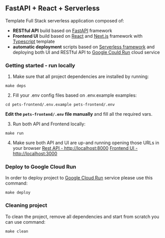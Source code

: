 ## FastAPI + React + Serverless

Template Full Stack serverless application composed of:
* **RESTful API** build based on [FastAPI](https://fastapi.tiangolo.com/) framework
* **Frontend UI** build based on [React](https://react.dev/) and [Next.js](https://nextjs.org/) framework with [Typescript](https://www.typescriptlang.org/) template
* **automatic deployment** scripts based on [Serverless framework](https://www.serverless.com/) and deploying both UI and RESTful API to [Google Could Run](https://cloud.google.com/run) cloud service

### Getting started - run locally

1. Make sure that all project dependencies are installed by running:
```
make deps
```
2. Fill your .env config files based on .env.example examples:
```
cd pets-frontend/.env.example pets-frontend/.env
```
**Edit the `pets-frontend/.env` file manually** and fill all the required vars.

3. Run both API and Frontend locally: 
```
make run
```
4. Make sure both API and UI are up-and running opening those URLs in your browser
[Rest API - http://localhost:8000](http://localhost:8000)
[Frontend UI - http://localhost:3000](http://localhost:3000)

### Deploy to Google Cloud Run

In order to deploy project to [Google Cloud Run](https://cloud.google.com/run) service please use this command:
```
make deploy
```


### Cleaning project

To clean the project, remove all dependencies and start from scratch you can
use command:
```
make clean
```

